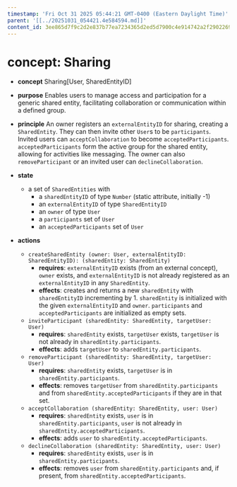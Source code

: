 ```yaml
---
timestamp: 'Fri Oct 31 2025 05:44:21 GMT-0400 (Eastern Daylight Time)'
parent: '[[../20251031_054421.4e584594.md]]'
content_id: 3ee865d7f9c2d2e837b77ea7234365d2ed5d7900c4e914742a2f2902269aa208
---
```


# concept: Sharing

* **concept** Sharing\[User, SharedEntityID]

* **purpose** Enables users to manage access and participation for a generic shared entity, facilitating collaboration or communication within a defined group.

* **principle** An owner registers an `externalEntityID` for sharing, creating a `SharedEntity`. They can then invite other `User`s to be `participants`. Invited users can `acceptCollaboration` to become `acceptedParticipants`. `acceptedParticipants` form the active group for the shared entity, allowing for activities like messaging. The owner can also `removeParticipant` or an invited user can `declineCollaboration`.

* **state**
  * a set of `SharedEntities` with
    * a `sharedEntityID` of type `Number` (static attribute, initially -1)
    * an `externalEntityID` of type `SharedEntityID`
    * an `owner` of type `User`
    * a `participants` set of `User`
    * an `acceptedParticipants` set of `User`

* **actions**
  * `createSharedEntity (owner: User, externalEntityID: SharedEntityID): (sharedEntity: SharedEntity)`
    * **requires**: `externalEntityID` exists (from an external concept), `owner` exists, and `externalEntityID` is not already registered as an `externalEntityID` in any `SharedEntity`.
    * **effects**: creates and returns a new `sharedEntity` with `sharedEntityID` incrementing by 1. `sharedEntity` is initialized with the given `externalEntityID` and `owner`. `participants` and `acceptedParticipants` are initialized as empty sets.
  * `inviteParticipant (sharedEntity: SharedEntity, targetUser: User)`
    * **requires**: `sharedEntity` exists, `targetUser` exists, `targetUser` is not already in `sharedEntity.participants`.
    * **effects**: adds `targetUser` to `sharedEntity.participants`.
  * `removeParticipant (sharedEntity: SharedEntity, targetUser: User)`
    * **requires**: `sharedEntity` exists, `targetUser` is in `sharedEntity.participants`.
    * **effects**: removes `targetUser` from `sharedEntity.participants` and from `sharedEntity.acceptedParticipants` if they are in that set.
  * `acceptCollaboration (sharedEntity: SharedEntity, user: User)`
    * **requires**: `sharedEntity` exists, `user` is in `sharedEntity.participants`, `user` is not already in `sharedEntity.acceptedParticipants`.
    * **effects**: adds `user` to `sharedEntity.acceptedParticipants`.
  * `declineCollaboration (sharedEntity: SharedEntity, user: User)`
    * **requires**: `sharedEntity` exists, `user` is in `sharedEntity.participants`.
    * **effects**: removes `user` from `sharedEntity.participants` and, if present, from `sharedEntity.acceptedParticipants`.
